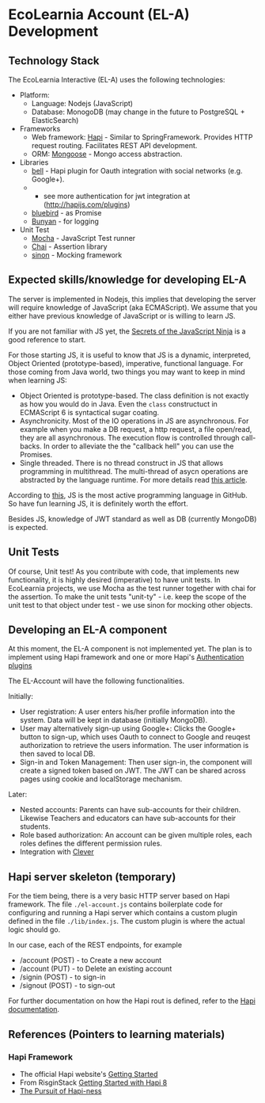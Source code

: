 # EcoLearnia Account (EL-A) Development

## Technology Stack

The EcoLearnia Interactive (EL-A) uses the following technologies:

- Platform: 
    - Language: Nodejs (JavaScript)
    - Database: MonogoDB (may change in the future to PostgreSQL + ElasticSearch)
- Frameworks
    - Web framework: [Hapi](http://hapijs.com/) - Similar to SpringFramework.
      Provides HTTP request routing. Facilitates REST API development.
    - ORM: [Mongoose](http://mongoosejs.com/) - Mongo access abstraction. 
- Libraries
    - [bell](https://github.com/hapijs/bell) - Hapi plugin for Oauth 
      integration with social networks (e.g. Google+).
    - * see more authentication for jwt integration at (http://hapijs.com/plugins)
    - [bluebird](https://github.com/petkaantonov/bluebird) - as Promise
    - [Bunyan](https://github.com/trentm/node-bunyan) - for logging
- Unit Test
    - [Mocha](http://mochajs.org/) - JavaScript Test runner
    - [Chai](http://chaijs.com/) - Assertion library
    - [sinon](http://sinonjs.org/) - Mocking framework

## Expected skills/knowledge for developing EL-A

The server is implemented in Nodejs, this implies that developing the server 
will require knowledge of JavaScript (aka ECMAScript).
We assume that you either have previous knowledge of JavaScript or is willing
to learn JS.

If you are not familiar with JS yet, the [Secrets of the JavaScript Ninja](http://www.manning.com/resig/)
is a good reference to start.

For those starting JS, it is useful to know that JS is a dynamic, interpreted,
Object Oriented (prototype-based), imperative, functional language.
For those coming from Java world, two things you may want to keep in mind when
learning JS:

- Object Oriented is prototype-based. The class definition is not exactly
  as how you would do in Java. Even the `class` constructuct in ECMAScript 6
  is syntactical sugar coating.
- Asynchronicity. Most of the IO operations in JS are asynchronous. For example
  when you make a DB request, a http request, a file open/read, they are all
  asynchronous. The execution flow is controlled through call-backs.
  In order to alleviate the the "callback hell" you can use the Promises.
- Single threaded. There is no thread construct in JS that allows programming
  in multithread. The multi-thread of asycn operations are abstracted by
  the language runtime. For more details read [this article](http://www.future-processing.pl/blog/on-problems-with-threads-in-node-js/).

According to [this](http://githut.info/), JS is the most active programming
language in GitHub. So have fun learning JS, it is definitely worth the effort.

Besides JS, knowledge of JWT standard as well as DB (currently MongoDB) is 
expected.


## Unit Tests
Of course, Unit test!
As you contribute with code, that implements new functionality, it is
highly desired (imperative) to have unit tests.
In EcoLearnia projects, we use Mocha as the test runner together with chai for
the assertion.
To make the unit tests "unit-ty" - i.e. keep the scope of the unit test to that
object under test - we use sinon for mocking other objects.


## Developing an EL-A component
At this moment, the EL-A component is not implemented yet.
The plan is to implement using Hapi framework and one or more Hapi's 
[Authentication plugins](http://hapijs.com/plugins#Authentication)

The EL-Account will have the following functionalities.

Initially:

- User registration: A user enters his/her profile information into the system.
  Data will be kept in database (initially MongoDB).
- User may alternatively sign-up using Google+: Clicks the Google+ button to 
  sign-up, which uses Oauth to connect to Google and reuqest authorization to
  retrieve the users information. The user information is then saved to local
  DB.
- Sign-in and Token Management:  Then user sign-in, the component will create
  a signed token based on JWT. The JWT can be shared across pages using cookie
  and localStorage mechanism.

Later:

- Nested accounts: Parents can have sub-accounts for their children.  Likewise
  Teachers and educators can have sub-accounts for their students.
- Role based authorization: An account can be given multiple roles, each roles
  defines the different permission rules.
- Integration with [Clever](https://clever.com/)

## Hapi server skeleton (temporary)

For the tiem being, there is a very basic HTTP server based on Hapi framework.
The file `./el-account.js` contains boilerplate code for configuring and 
running a Hapi server which contains a custom plugin defined in the file
 `./lib/index.js`.
The custom plugin is where the actual logic should go.

In our case, each of the REST endpoints, for example

- /account (POST) - to Create a new account
- /account (PUT) - to Delete an existing account
- /signin (POST) - to sign-in
- /signout (POST) - to sign-out

For further documentation on how the Hapi rout is defined, refer to the 
[Hapi documentation](http://hapijs.com/tutorials/routing).


## References (Pointers to learning materials)

### Hapi Framework
- The official Hapi website's [Getting Started](http://hapijs.com/tutorials/getting-started)
- From RisginStack [Getting Started with Hapi 8](http://blog.risingstack.com/getting-started-with-hapi-8/)
- [The Pursuit of Hapi-ness](https://medium.com/@_expr/the-pursuit-of-hapi-ness-d82777afaa4b)

